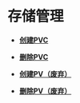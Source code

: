 # 存储管理<a name="storage_lifecycle_management"></a>

 

-   **[创建PVC](创建PVC.md)**  

-   **[删除PVC](删除PVC.md)**  

-   **[创建PV（废弃）](创建PV（废弃）.md)**  

-   **[删除PV（废弃）](删除PV（废弃）.md)**  


